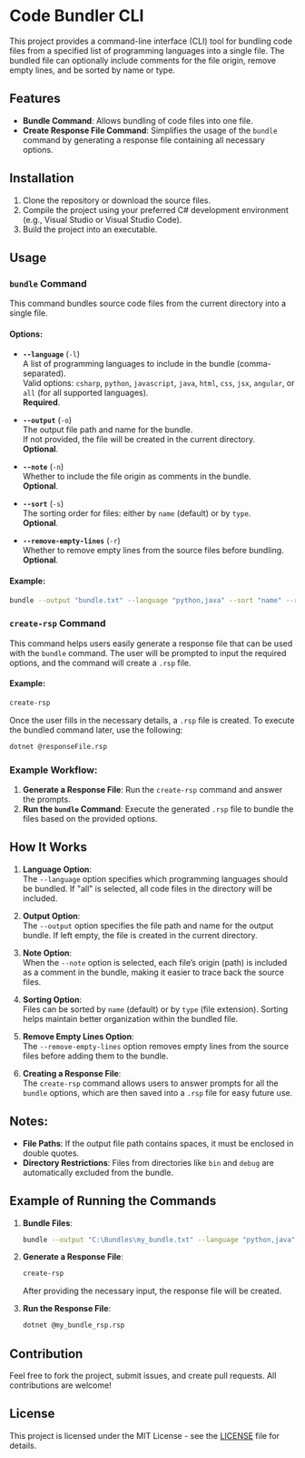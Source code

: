 # Code Bundler CLI

This project provides a command-line interface (CLI) tool for bundling code files from a specified list of programming languages into a single file. The bundled file can optionally include comments for the file origin, remove empty lines, and be sorted by name or type.

## Features

- **Bundle Command**: Allows bundling of code files into one file.
- **Create Response File Command**: Simplifies the usage of the `bundle` command by generating a response file containing all necessary options.

## Installation

1. Clone the repository or download the source files.
2. Compile the project using your preferred C# development environment (e.g., Visual Studio or Visual Studio Code).
3. Build the project into an executable.

## Usage

### `bundle` Command

This command bundles source code files from the current directory into a single file.

#### Options:

- **`--language`** (`-l`)  
  A list of programming languages to include in the bundle (comma-separated).  
  Valid options: `csharp`, `python`, `javascript`, `java`, `html`, `css`, `jsx`, `angular`, or `all` (for all supported languages).  
  **Required**.

- **`--output`** (`-o`)  
  The output file path and name for the bundle.  
  If not provided, the file will be created in the current directory.  
  **Optional**.

- **`--note`** (`-n`)  
  Whether to include the file origin as comments in the bundle.  
  **Optional**.

- **`--sort`** (`-s`)  
  The sorting order for files: either by `name` (default) or by `type`.  
  **Optional**.

- **`--remove-empty-lines`** (`-r`)  
  Whether to remove empty lines from the source files before bundling.  
  **Optional**.

#### Example:

```bash
bundle --output "bundle.txt" --language "python,java" --sort "name" --remove-empty-lines --note
```

### `create-rsp` Command

This command helps users easily generate a response file that can be used with the `bundle` command. The user will be prompted to input the required options, and the command will create a `.rsp` file.

#### Example:

```bash
create-rsp
```

Once the user fills in the necessary details, a `.rsp` file is created. To execute the bundled command later, use the following:

```bash
dotnet @responseFile.rsp
```

### Example Workflow:

1. **Generate a Response File**:
   Run the `create-rsp` command and answer the prompts.
2. **Run the `bundle` Command**:
   Execute the generated `.rsp` file to bundle the files based on the provided options.

## How It Works

1. **Language Option**:  
   The `--language` option specifies which programming languages should be bundled. If "all" is selected, all code files in the directory will be included.
   
2. **Output Option**:  
   The `--output` option specifies the file path and name for the output bundle. If left empty, the file is created in the current directory.
   
3. **Note Option**:  
   When the `--note` option is selected, each file’s origin (path) is included as a comment in the bundle, making it easier to trace back the source files.

4. **Sorting Option**:  
   Files can be sorted by `name` (default) or by `type` (file extension). Sorting helps maintain better organization within the bundled file.

5. **Remove Empty Lines Option**:  
   The `--remove-empty-lines` option removes empty lines from the source files before adding them to the bundle.

6. **Creating a Response File**:  
   The `create-rsp` command allows users to answer prompts for all the `bundle` options, which are then saved into a `.rsp` file for easy future use.

## Notes:

- **File Paths**: If the output file path contains spaces, it must be enclosed in double quotes.
- **Directory Restrictions**: Files from directories like `bin` and `debug` are automatically excluded from the bundle.

## Example of Running the Commands

1. **Bundle Files**:
   ```bash
   bundle --output "C:\Bundles\my_bundle.txt" --language "python,java" --sort "name" --note --remove-empty-lines
   ```

2. **Generate a Response File**:
   ```bash
   create-rsp
   ```

   After providing the necessary input, the response file will be created.

3. **Run the Response File**:
   ```bash
   dotnet @my_bundle_rsp.rsp
   ```

## Contribution

Feel free to fork the project, submit issues, and create pull requests. All contributions are welcome!

## License

This project is licensed under the MIT License - see the [LICENSE](LICENSE) file for details.

